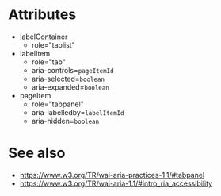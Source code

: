 # Attributes
- labelContainer
	- role="tablist"
- labelItem
	- role="tab"
	- aria-controls=`pageItemId`
	- aria-selected=`boolean`
	- aria-expanded=`boolean`
- pageItem
	- role="tabpanel"
	- aria-labelledby=`labelItemId`
	- aria-hidden=`boolean`

# See also
- https://www.w3.org/TR/wai-aria-practices-1.1/#tabpanel
- https://www.w3.org/TR/wai-aria-1.1/#intro_ria_accessibility
